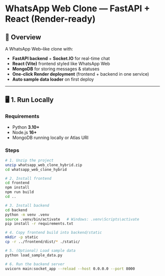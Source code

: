# WhatsApp Web Clone — FastAPI + React (Render-ready)

## 📌 Overview
A WhatsApp Web–like clone with:
- **FastAPI backend** + **Socket.IO** for real-time chat
- **React (Vite)** frontend styled like WhatsApp Web
- **MongoDB** for storing messages & statuses
- **One-click Render deployment** (frontend + backend in one service)
- **Auto sample data loader** on first deploy

---

## 🖥 1. Run Locally

### Requirements
- Python **3.10+**
- Node.js **16+**
- MongoDB running locally or Atlas URI

### Steps
```bash
# 1. Unzip the project
unzip whatsapp_web_clone_hybrid.zip
cd whatsapp_web_clone_hybrid

# 2. Install frontend
cd frontend
npm install
npm run build
cd ..

# 3. Install backend
cd backend
python -m venv .venv
source .venv/bin/activate   # Windows: .venv\Scripts\activate
pip install -r requirements.txt

# 4. Copy frontend build into backend/static
mkdir -p static
cp -r ../frontend/dist/* ./static/

# 5. (Optional) Load sample data
python load_sample_data.py

# 6. Run the backend server
uvicorn main:socket_app --reload --host 0.0.0.0 --port 8000
